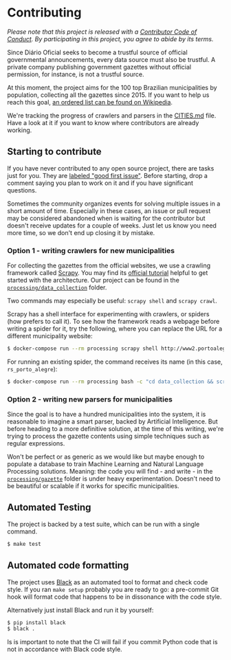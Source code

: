 # Contributing

*Please note that this project is released with a [Contributor Code of Conduct](CODE_OF_CONDUCT.md). By participating in this project, you agree to abide by its terms.*

Since Diário Oficial seeks to become a trustful source of official governmental announcements, every data source must also be trustful. A private company publishing government gazettes without official permission, for instance, is not a trustful source.

At this moment, the project aims for the 100 top Brazilian municipalities by population, collecting all the gazettes since 2015. If you want to help us reach this goal, [an ordered list can be found on Wikipedia](https://pt.wikipedia.org/wiki/Lista_de_munic%C3%ADpios_do_Brasil_por_popula%C3%A7%C3%A3o).

We're tracking the progress of crawlers and parsers in the [CITIES.md](CITIES.md) file. Have a look at it if you want to know where contributors are already working.

## Starting to contribute

If you have never contributed to any open source project, there are tasks just for you. They are [labeled "good first issue"](https://github.com/okfn-brasil/diario-oficial/issues?q=is%3Aissue+is%3Aopen+label%3A%22good+first+issue%22). Before starting, drop a comment saying you plan to work on it and if you have significant questions.

Sometimes the community organizes events for solving multiple issues in a short amount of time. Especially in these cases, an issue or pull request may be considered abandoned when is waiting for the contributor but doesn't receive updates for a couple of weeks. Just let us know you need more time, so we don't end up closing it by mistake.

### Option 1 - writing crawlers for new municipalities

For collecting the gazettes from the official websites, we use a crawling framework called [Scrapy](https://docs.scrapy.org). You may find its [official tutorial](https://docs.scrapy.org/en/latest/intro/tutorial.html) helpful to get started with the architecture. Our project can be found in the [`processing/data_collection`](processing/data_collection) folder.

Two commands may especially be useful: `scrapy shell` and `scrapy crawl`.

Scrapy has a shell interface for experimenting with crawlers, or spiders (how prefers to call it). To see how the framework reads a webpage before writing a spider for it, try the following, where you can replace the URL for a different municipality website:

```sh
$ docker-compose run --rm processing scrapy shell http://www2.portoalegre.rs.gov.br/dopa/
```

For running an existing spider, the command receives its name (in this case, `rs_porto_alegre`):

```sh
$ docker-compose run --rm processing bash -c "cd data_collection && scrapy crawl rs_porto_alegre"
```

### Option 2 - writing new parsers for municipalities

Since the goal is to have a hundred municipalities into the system, it is reasonable to imagine a smart parser, backed by Artificial Intelligence. But before heading to a more definitive solution, at the time of this writing, we're trying to process the gazette contents using simple techniques such as regular expressions.

Won't be perfect or as generic as we would like but maybe enough to populate a database to train Machine Learning and Natural Language Processing solutions. Meaning: the code you will find - and write - in the [`processing/gazette`](processing/gazette) folder is under heavy experimentation. Doesn't need to be beautiful or scalable if it works for specific municipalities.

## Automated Testing

The project is backed by a test suite, which can be run with a single command.

```sh
$ make test
```

## Automated code formatting

The project uses [Black](https://github.com/ambv/black) as an automated tool to format and check code style. If you ran `make setup` probably you are ready to go: a pre-commit Git hook will format code that happens to be in dissonance with the code style.

Alternatively just install Black and run it by yourself:

```sh
$ pip install black
$ black .
```

Is is important to note that the CI will fail if you commit Python code that is not in accordance with Black code style.
